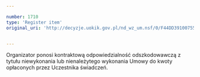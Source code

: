 ```yaml
---

number: 1710
type: 'Register item'
original_uri: 'http://decyzje.uokik.gov.pl/nd_wz_um.nsf/0/F44DD391007553BCC1257641002E5116?OpenDocument'


---
```


Organizator ponosi kontraktową odpowiedzialność odszkodowawczą z tytułu niewykonania lub nienależytego wykonania Umowy do kwoty opłaconych przez Uczestnika świadczeń.

